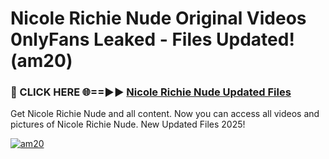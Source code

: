 # Nicole Richie Nude Original Videos 0nlyFans Leaked - Files Updated! (am20)

<h3>🔴 CLICK HERE 🌐==►► <a href="https://tinyurl.com/4mcuefdz" rel="nofollow">Nicole Richie Nude Updated Files</a></h3>

Get Nicole Richie Nude and all content. Now you can access all videos and pictures of Nicole Richie Nude. New Updated Files 2025!

[![am20](https://i.imgur.com/StAQSOY.gif)](https://tinyurl.com/4mcuefdz)
